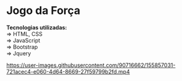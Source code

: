 # Jogo da Força
 
<b>Tecnologias utilizadas:</b><br>
=> HTML, CSS<br>
=> JavaScript<br>
=> Bootstrap<br>
=> Jquery

https://user-images.githubusercontent.com/90716662/155857031-721acec4-e060-4d64-8669-27f59799b2fd.mp4

